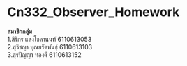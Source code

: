 # Cn332_Observer_Homework

<b>สมาชิกกลุ่ม</b>
<br>1.สิริกร แสงโชคานนท์ 6110613053
<br>2.สุวิชญา บุณยรัตพันธุ์ 6110613103
<br>3.สุรปัญญา ทองดี 6110613152
